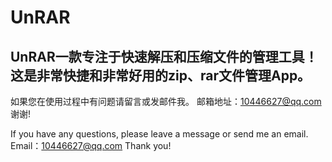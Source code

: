 # UnRAR

## UnRAR一款专注于快速解压和压缩文件的管理工具！这是非常快捷和非常好用的zip、rar文件管理App。

如果您在使用过程中有问题请留言或发邮件我。
邮箱地址：10446627@qq.com
谢谢!

If you have any questions, please leave a message or send me an email.
Email：10446627@qq.com
Thank you!
